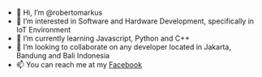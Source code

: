 - 👋 Hi, I’m @robertomarkus
- 👀 I’m interested in Software and Hardware Development, specifically in IoT Environment
- 🌱 I’m currently learning Javascript, Python and C++
- 💞️ I’m looking to collaborate on any developer located in Jakarta, Bandung and Bali Indonesia
- 📫 You can reach me at my [Facebook](https://www.facebook.com/markusrobertoo)

<!---
robertomarkus/robertomarkus is a ✨ special ✨ repository because its `README.md` (this file) appears on your GitHub profile.
You can click the Preview link to take a look at your changes.
--->
